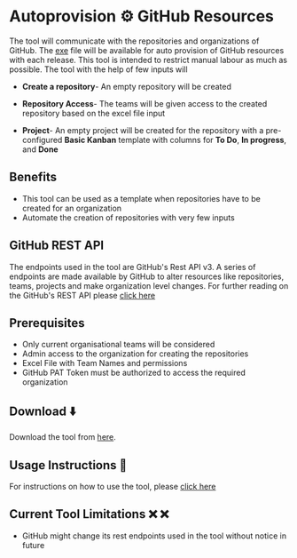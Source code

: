 # Autoprovision ⚙ GitHub Resources

The tool will communicate with the repositories and organizations of GitHub. The [exe](https://github.com/CanarysAutomations/autocreate-github-resources/releases) file will be available for auto provision of GitHub resources with each release. This tool is intended to restrict manual labour as much as possible. The tool with the help of few inputs will  

- **Create a repository**- An empty repository will be created

- **Repository Access**- The teams will be given access to the created repository based on the excel file input

- **Project**- An empty project will be created for the repository with a pre-configured **Basic Kanban** template with columns for **To Do**, **In progress**, and **Done**

## Benefits

- This tool can be used as a template when repositories have to be created for an organization
- Automate the creation of repositories with very few inputs

## GitHub REST API

The endpoints used in the tool are GitHub's Rest API v3. A series of endpoints are made available by GitHub to alter resources like repositories, teams, projects and make organization level changes. For further reading on the GitHub's REST API please [click here](https://docs.github.com/en/free-pro-team@latest/rest/overview)

## Prerequisites

- Only current organisational teams will be considered
- Admin access to the organization for creating the repositories
- Excel File with Team Names and permissions
- GitHub PAT Token must be authorized to access the required organization

## Download :arrow_down:

Download the tool from [here](https://github.com/CanarysAutomations/autoprovision-github-resources/releases).

## Usage Instructions :memo:

For instructions on how to use the tool, please [click here](https://github.com/CanarysAutomations/autocreate-github-resources/wiki)

## Current Tool Limitations  :x: :x:

- GitHub might change its rest endpoints used in the tool without notice in future

